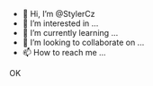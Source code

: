 - 👋 Hi, I’m @StylerCz
- 👀 I’m interested in ...
- 🌱 I’m currently learning ...
- 💞️ I’m looking to collaborate on ...
- 📫 How to reach me ...

<!---
StylerCz/StylerCz is a ✨ special ✨ repository because its `README.md` (this file) appears on your GitHub profile.
You can click the Preview link to take a look at your changes.
--->
OK
